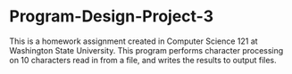 # Program-Design-Project-3
This is a homework assignment created in Computer Science 121 at Washington State University.
This program performs character processing on 10 characters read in from a file, and writes the results to output files.

